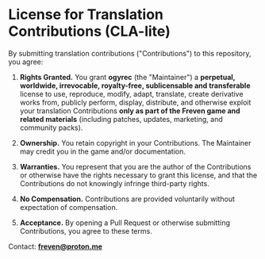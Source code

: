 # License for Translation Contributions (CLA-lite)

By submitting translation contributions ("Contributions") to this repository, you agree:

1. **Rights Granted.** You grant **ogyrec** (the "Maintainer") a **perpetual, worldwide, irrevocable, royalty-free, sublicensable and transferable** license to use, reproduce, modify, adapt, translate, create derivative works from, publicly perform, display, distribute, and otherwise exploit your translation Contributions **only as part of the Freven game and related materials** (including patches, updates, marketing, and community packs).

2. **Ownership.** You retain copyright in your Contributions. The Maintainer may credit you in the game and/or documentation.

3. **Warranties.** You represent that you are the author of the Contributions or otherwise have the rights necessary to grant this license, and that the Contributions do not knowingly infringe third-party rights.

4. **No Compensation.** Contributions are provided voluntarily without expectation of compensation.

5. **Acceptance.** By opening a Pull Request or otherwise submitting Contributions, you agree to these terms.

Contact: **freven@proton.me**